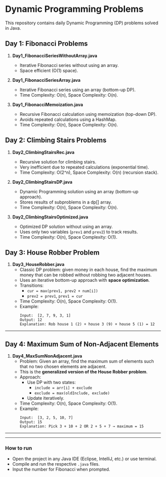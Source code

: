 # Dynamic Programming Problems

This repository contains daily Dynamic Programming (DP) problems solved in Java.

## Day 1: Fibonacci Problems

1. **Day1_FibonacciSeriesWithoutArray.java**
   - Iterative Fibonacci series without using an array.
   - Space efficient (O(1) space).

2. **Day1_FibonacciSeriesArray.java**
   - Iterative Fibonacci series using an array (bottom-up DP).
   - Time Complexity: O(n), Space Complexity: O(n).

3. **Day1_FibonacciMemoization.java**
   - Recursive Fibonacci calculation using memoization (top-down DP).
   - Avoids repeated calculations using a HashMap.
   - Time Complexity: O(n), Space Complexity: O(n).


## Day 2: Climbing Stairs Problems

1. **Day2_ClimbingStairsRec.java**
   - Recursive solution for climbing stairs.
   - Very inefficient due to repeated calculations (exponential time).
   - Time Complexity: O(2^n), Space Complexity: O(n) (recursion stack).

2. **Day2_ClimbingStairsDP.java**
   - Dynamic Programming solution using an array (bottom-up approach).
   - Stores results of subproblems in a dp[] array.
   - Time Complexity: O(n), Space Complexity: O(n).

3. **Day2_ClimbingStairsOptimized.java**
   - Optimized DP solution without using an array.
   - Uses only two variables (`prev1` and `prev2`) to track results.
   - Time Complexity: O(n), Space Complexity: O(1).

## Day 3: House Robber Problem

1. **Day3_HouseRobber.java**
   - Classic DP problem: given money in each house, find the maximum money that can be robbed without robbing two adjacent houses.
   - Uses an iterative bottom-up approach with **space optimization**.
   - Transitions:
     - `cur = max(prev1, prev2 + num[i])`
     - `prev2 = prev1`, `prev1 = cur`
   - Time Complexity: O(n), Space Complexity: O(1).
   - Example:
     ```
     Input:  [2, 7, 9, 3, 1]
     Output: 12
     Explanation: Rob house 1 (2) + house 3 (9) + house 5 (1) = 12
     ```

---
## Day 4: Maximum Sum of Non-Adjacent Elements

1. **Day4_MaxSumNonAdjacent.java**
   - Problem: Given an array, find the maximum sum of elements such that no two chosen elements are adjacent.
   - This is the **generalized version of the House Robber problem**.
   - Approach:
     - Use DP with two states:
       - `include = arr[i] + exclude`
       - `exclude = max(oldInclude, exclude)`
     - Update iteratively.
   - Time Complexity: O(n), Space Complexity: O(1).
   - Example:
     ```
     Input:  [3, 2, 5, 10, 7]
     Output: 15
     Explanation: Pick 3 + 10 + 2 OR 2 + 5 + 7 → maximum = 15
     ```

---
---

### How to run
- Open the project in any Java IDE (Eclipse, IntelliJ, etc.) or use terminal.
- Compile and run the respective `.java` files.
- Input the number for Fibonacci when prompted.
